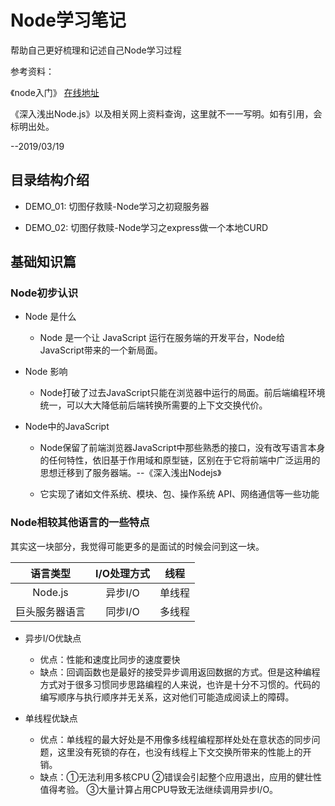 # Node学习笔记
帮助自己更好梳理和记述自己Node学习过程
    
参考资料：

《node入门》 [在线地址](https://www.nodebeginner.org/index-zh-cn.html)

《深入浅出Node.js》以及相关网上资料查询，这里就不一一写明。如有引用，会标明出处。

--2019/03/19
## 目录结构介绍

+ DEMO_01: 切图仔救赎-Node学习之初窥服务器

+ DEMO_02: 切图仔救赎-Node学习之express做一个本地CURD

## 基础知识篇

### Node初步认识

+ Node 是什么
    - Node 是一个让 JavaScript 运行在服务端的开发平台，Node给JavaScript带来的一个新局面。

 + Node 影响
    - Node打破了过去JavaScript只能在浏览器中运行的局面。前后端编程环境统一，可以大大降低前后端转换所需要的上下文交换代价。   

+ Node中的JavaScript
    - Node保留了前端浏览器JavaScript中那些熟悉的接口，没有改写语言本身的任何特性，依旧基于作用域和原型链，区别在于它将前端中广泛运用的思想迁移到了服务器端。--《深入浅出Nodejs》

    - 它实现了诸如文件系统、模块、包、操作系统 API、网络通信等一些功能

 ###  Node相较其他语言的一些特点

其实这一块部分，我觉得可能更多的是面试的时候会问到这一块。
    
|     语言类型   | I/O处理方式 |   线程  |
| :-----:       |  :------:  | :----:  | 
|     Node.js   |   异步I/O   |  单线程  |         
| 巨头服务器语言 |   同步I/O   |  多线程  |       

+ 异步I/O优缺点

    - 优点：性能和速度比同步的速度要快
    - 缺点：回调函数也是最好的接受异步调用返回数据的方式。但是这种编程方式对于很多习惯同步思路编程的人来说，也许是十分不习惯的。代码的编写顺序与执行顺序并无关系，这对他们可能造成阅读上的障碍。

+ 单线程优缺点

    - 优点：单线程的最大好处是不用像多线程编程那样处处在意状态的同步问题，这里没有死锁的存在，也没有线程上下文交换所带来的性能上的开销。
    - 缺点：①无法利用多核CPU ②错误会引起整个应用退出，应用的健壮性值得考验。 ③大量计算占用CPU导致无法继续调用异步I/O。
